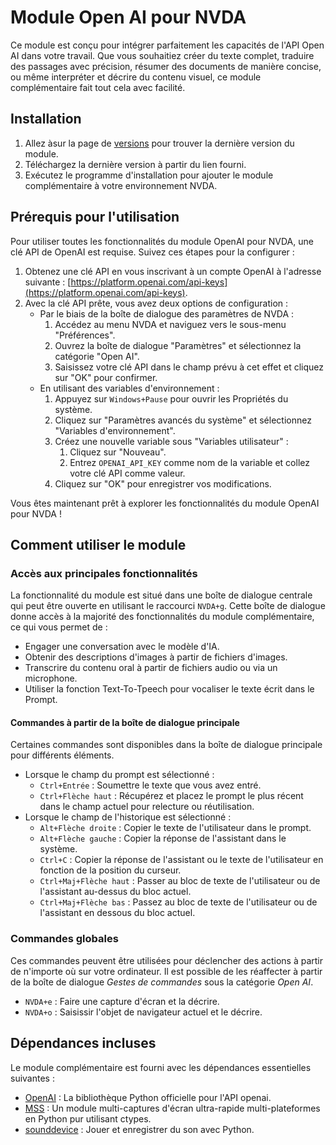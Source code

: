 # Module Open AI pour NVDA

Ce module est conçu pour intégrer parfaitement les capacités de l'API Open AI dans votre travail. Que vous souhaitiez créer du texte complet, traduire des passages avec précision, résumer des documents de manière concise, ou même interpréter et décrire du contenu visuel, ce module complémentaire fait tout cela avec facilité.

## Installation

1. Allez àsur la page de [versions](https://github.com/aaclause/nvda-OpenAI/releases) pour trouver la dernière version du module.
2. Téléchargez la dernière version à partir du lien fourni.
3. Exécutez le programme d'installation pour ajouter le module complémentaire à votre environnement NVDA.

## Prérequis pour l'utilisation

Pour utiliser toutes les fonctionnalités du module OpenAI pour NVDA, une clé API de OpenAI est requise. Suivez ces étapes pour la configurer :

1. Obtenez une clé API en vous inscrivant à un compte OpenAI à l'adresse suivante : [https://platform.openai.com/api-keys](https://platform.openai.com/api-keys).
2. Avec la clé API prête, vous avez deux options de configuration :
   - Par le biais de la boîte de dialogue des paramètres de NVDA :
     1. Accédez au menu NVDA et naviguez vers le sous-menu "Préférences".
     2. Ouvrez la boîte de dialogue "Paramètres" et sélectionnez la catégorie "Open AI".
     3. Saisissez votre clé API dans le champ prévu à cet effet et cliquez sur "OK" pour confirmer.
   - En utilisant des variables d'environnement :
     1. Appuyez sur `Windows+Pause` pour ouvrir les Propriétés du système.
     2. Cliquez sur "Paramètres avancés du système" et sélectionnez "Variables d'environnement".
     3. Créez une nouvelle variable sous "Variables utilisateur" :
         1. Cliquez sur "Nouveau".
         2. Entrez `OPENAI_API_KEY` comme nom de la variable et collez votre clé API comme valeur.
     4. Cliquez sur "OK" pour enregistrer vos modifications.

Vous êtes maintenant prêt à explorer les fonctionnalités du module OpenAI pour NVDA !

## Comment utiliser le module

### Accès aux principales fonctionnalités

La fonctionnalité du module est situé dans une boîte de dialogue centrale qui peut être ouverte en utilisant le raccourci `NVDA+g`. Cette boîte de dialogue donne accès à la majorité des fonctionnalités du module complémentaire, ce qui vous permet de :

- Engager une conversation avec le modèle d'IA.
- Obtenir des descriptions d'images à partir de fichiers d'images.
- Transcrire du contenu oral à partir de fichiers audio ou via un microphone.
- Utiliser la fonction Text-To-Tpeech pour vocaliser le texte écrit dans le Prompt.

#### Commandes à partir de la boîte de dialogue principale

Certaines commandes sont disponibles dans la boîte de dialogue principale pour différents éléments.

- Lorsque le champ du prompt est sélectionné :
	- `Ctrl+Entrée` : Soumettre le texte que vous avez entré.
	- `Ctrl+Flèche haut` : Récupérez et placez le prompt le plus récent dans le champ actuel pour relecture ou réutilisation.
- Lorsque le champ de l'historique est sélectionné :
	- `Alt+Flèche droite` : Copier le texte de l'utilisateur dans le prompt.
	- `Alt+Flèche gauche` : Copier la réponse de l'assistant dans le système.
	- `Ctrl+C` : Copier la réponse de l'assistant ou le texte de l'utilisateur en fonction de la position du curseur.
	- `Ctrl+Maj+Flèche haut` : Passer au bloc de texte de l'utilisateur ou de l'assistant au-dessus du bloc actuel.
	- `Ctrl+Maj+Flèche bas` : Passez au bloc de texte de l'utilisateur ou de l'assistant en dessous du bloc actuel.

### Commandes globales

Ces commandes peuvent être utilisées pour déclencher des actions à partir de n'importe où sur votre ordinateur. Il est possible de les réaffecter à partir de la boîte de dialogue *Gestes de commandes* sous la catégorie *Open AI*.

- `NVDA+e` : Faire une capture d'écran et la décrire.
- `NVDA+o` : Saisissir l'objet de navigateur actuel et le décrire.

## Dépendances incluses

Le module complémentaire est fourni avec les dépendances essentielles suivantes :

- [OpenAI](https://pypi.org/project/openai/) : La bibliothèque Python officielle pour l'API openai.
- [MSS](https://pypi.org/project/mss/) : Un module multi-captures d'écran ultra-rapide multi-plateformes en Python pur utilisant ctypes.
- [sounddevice](https://pypi.org/project/sounddevice/) : Jouer et enregistrer du son avec Python.